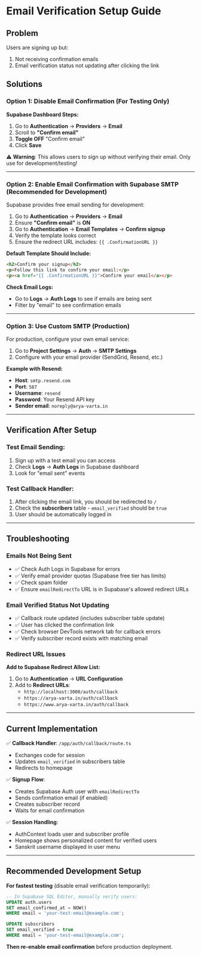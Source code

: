 # Email Verification Setup Guide

## Problem
Users are signing up but:
1. Not receiving confirmation emails
2. Email verification status not updating after clicking the link

## Solutions

### Option 1: Disable Email Confirmation (For Testing Only)

**Supabase Dashboard Steps:**
1. Go to **Authentication** → **Providers** → **Email**
2. Scroll to **"Confirm email"**
3. **Toggle OFF** "Confirm email" 
4. Click **Save**

⚠️ **Warning**: This allows users to sign up without verifying their email. Only use for development/testing!

---

### Option 2: Enable Email Confirmation with Supabase SMTP (Recommended for Development)

Supabase provides free email sending for development:

1. Go to **Authentication** → **Providers** → **Email**
2. Ensure **"Confirm email"** is **ON**
3. Go to **Authentication** → **Email Templates** → **Confirm signup**
4. Verify the template looks correct
5. Ensure the redirect URL includes: `{{ .ConfirmationURL }}`

**Default Template Should Include:**
```html
<h2>Confirm your signup</h2>
<p>Follow this link to confirm your email:</p>
<p><a href="{{ .ConfirmationURL }}">Confirm your email</a></p>
```

**Check Email Logs:**
- Go to **Logs** → **Auth Logs** to see if emails are being sent
- Filter by "email" to see confirmation emails

---

### Option 3: Use Custom SMTP (Production)

For production, configure your own email service:

1. Go to **Project Settings** → **Auth** → **SMTP Settings**
2. Configure with your email provider (SendGrid, Resend, etc.)

**Example with Resend:**
- **Host**: `smtp.resend.com`
- **Port**: `587` 
- **Username**: `resend`
- **Password**: Your Resend API key
- **Sender email**: `noreply@arya-varta.in`

---

## Verification After Setup

### Test Email Sending:
1. Sign up with a test email you can access
2. Check **Logs** → **Auth Logs** in Supabase dashboard
3. Look for "email sent" events

### Test Callback Handler:
1. After clicking the email link, you should be redirected to `/`
2. Check the **subscribers** table - `email_verified` should be `true`
3. User should be automatically logged in

---

## Troubleshooting

### Emails Not Being Sent
- ✅ Check Auth Logs in Supabase for errors
- ✅ Verify email provider quotas (Supabase free tier has limits)
- ✅ Check spam folder
- ✅ Ensure `emailRedirectTo` URL is in Supabase's allowed redirect URLs

### Email Verified Status Not Updating
- ✅ Callback route updated (includes subscriber table update)
- ✅ User has clicked the confirmation link
- ✅ Check browser DevTools network tab for callback errors
- ✅ Verify subscriber record exists with matching email

### Redirect URL Issues
**Add to Supabase Redirect Allow List:**
1. Go to **Authentication** → **URL Configuration**
2. Add to **Redirect URLs**:
   - `http://localhost:3000/auth/callback`
   - `https://arya-varta.in/auth/callback`
   - `https://www.arya-varta.in/auth/callback`

---

## Current Implementation

✅ **Callback Handler**: `/app/auth/callback/route.ts`
- Exchanges code for session
- Updates `email_verified` in subscribers table
- Redirects to homepage

✅ **Signup Flow**: 
- Creates Supabase Auth user with `emailRedirectTo`
- Sends confirmation email (if enabled)
- Creates subscriber record
- Waits for email confirmation

✅ **Session Handling**:
- AuthContext loads user and subscriber profile
- Homepage shows personalized content for verified users
- Sanskrit username displayed in user menu

---

## Recommended Development Setup

**For fastest testing** (disable email verification temporarily):
```sql
-- In Supabase SQL Editor, manually verify users:
UPDATE auth.users 
SET email_confirmed_at = NOW() 
WHERE email = 'your-test-email@example.com';

UPDATE subscribers 
SET email_verified = true 
WHERE email = 'your-test-email@example.com';
```

**Then re-enable email confirmation** before production deployment.
